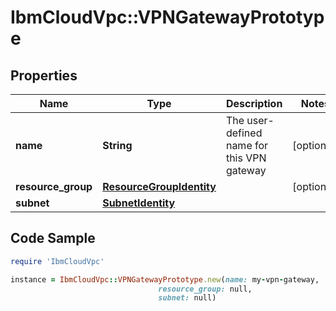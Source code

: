 # IbmCloudVpc::VPNGatewayPrototype

## Properties

Name | Type | Description | Notes
------------ | ------------- | ------------- | -------------
**name** | **String** | The user-defined name for this VPN gateway | [optional] 
**resource_group** | [**ResourceGroupIdentity**](ResourceGroupIdentity.md) |  | [optional] 
**subnet** | [**SubnetIdentity**](SubnetIdentity.md) |  | 

## Code Sample

```ruby
require 'IbmCloudVpc'

instance = IbmCloudVpc::VPNGatewayPrototype.new(name: my-vpn-gateway,
                                 resource_group: null,
                                 subnet: null)
```


